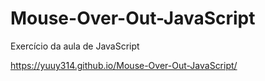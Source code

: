 # Mouse-Over-Out-JavaScript
Exercício da aula de JavaScript

https://yuuy314.github.io/Mouse-Over-Out-JavaScript/
